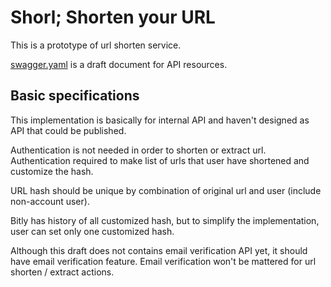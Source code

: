 # Shorl; Shorten your URL

This is a prototype of url shorten service.

[swagger.yaml](./swagger.yaml) is a draft document for API resources.

## Basic specifications
This implementation is basically for internal API and haven't designed as API that could be published. 

Authentication is not needed in order to shorten or extract url. Authentication required to make list of urls that user have shortened and customize the hash.

URL hash should be unique by combination of original url and user (include non-account user).

Bitly has history of all customized hash, but to simplify the implementation, user can set only one customized hash.

Although this draft does not contains email verification API yet, it should have email verification feature. Email verification won't be mattered for url shorten / extract actions.
